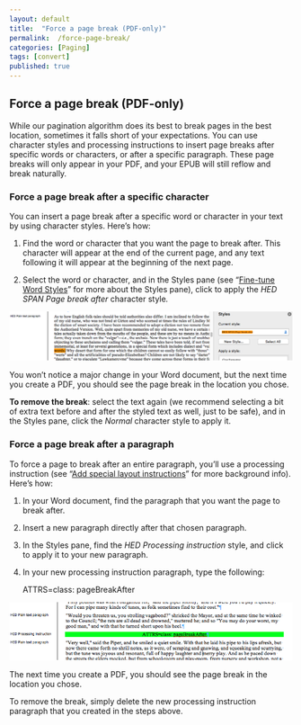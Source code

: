 ```yaml
---
layout: default
title:  "Force a page break (PDF-only)"
permalink:  /force-page-break/
categories: [Paging]
tags: [convert]
published: true
---
```


<section data-type="chapter" class="hsecchapter" data-hederis-type="hsecchapter" id="force-page-break" data-pi-attrs="id: force-page-break; data-tags: convert;" role="doc-chapter" data-tags="convert" data-author-name=" " data-book-title=" " title="Force a page break (PDF-only)"><h1 data-hederis-type="hblkchaptitle" class="hblkchaptitle" id="pt8yW4gtg">Force a page break (PDF-only)</h1><p class="hblkp" data-hederis-type="hblkp" id="pxcUN6UyO">While our pagination algorithm does its best to break pages in the best location, sometimes it falls short of your expectations. You can use character styles and processing instructions to insert page breaks after specific words or characters, or after a specific paragraph. These page breaks will only appear in your PDF, and your EPUB will still reflow and break naturally.</p><section class="hwprsubsection" data-hederis-type="hwprsubsection" id="pWYZr4Agq" data-type="subsection" title="Subsection 1"><h1 data-hederis-type="hblkchaptitle" class="hblkchaptitle" id="p9wN3fdjC">Force a page break after a specific character</h1><p class="hblkp" data-hederis-type="hblkp" id="p7q3qmhj9">You can insert a page break after a specific word or character in your text by using character styles. Here&#8217;s how:</p><ol class="hwprnumlist" data-hederis-type="hwprnumlist" id="pPZJVQinE"><li class="hblkoli" data-hederis-type="hblkoli" id="lib50laRq1"><p class="hblkoli" data-hederis-type="hblklip" id="pnCseagAq">Find the word or character that you want the page to break after. This character will appear at the end of the current page, and any text following it will appear at the beginning of the next page.</p></li><li class="hblkoli" data-hederis-type="hblkoli" id="liYX1NzMVx"><p class="hblkoli" data-hederis-type="hblklip" id="psREoMeYh">Select the word or character, and in the Styles pane (see &#8220;<a href="{% post_url 2020-08-05-13-WorkingwithMicrosoftWord %}" data-hederis-type="hspana" id="pML5wIwsE"><span class="Hyperlink" data-hederis-type="hspnspan" id="pw3n7zghG">Fine-tune Word Styles</span></a>&#8221; for more about the Styles pane), click to apply the <em class="hspanem" data-hederis-type="hspanem" id="paZMNxxJ5">HED SPAN Page break after </em>character style<em class="hspanem" data-hederis-type="hspanem" id="pbHCJ119r">.</em></p></li></ol><img data-hederis-type="hblkimg" class="hblkimg" id="pjH7RZfas" src="/images/forcecharbr.png" data-img-src="forcecharbr.png"/><p class="hblkp" data-hederis-type="hblkp" id="puq7l2rG4">You won&#8217;t notice a major change in your Word document, but the next time you create a PDF, you should see the page break in the location you chose.</p><p class="hblkp" data-hederis-type="hblkp" id="pkx2Vxpez"><strong class="hspanstrong" data-hederis-type="hspanstrong" id="pn0bA25po">To remove the break</strong>: select the text again (we recommend selecting a bit of extra text before and after the styled text as well, just to be safe), and in the Styles pane, click the <em class="hspanem" data-hederis-type="hspanem" id="p5yC6VYvv">Normal</em> character style to apply it.</p></section><section class="hwprsubsection" data-hederis-type="hwprsubsection" id="pt3FOafi9" data-type="subsection" title="Subsection 2"><h1 data-hederis-type="hblkchaptitle" class="hblkchaptitle" id="pMzi3a1dZ">Force a page break after a paragraph</h1><p class="hblkp" data-hederis-type="hblkp" id="pMPd5Lij1">To force a page to break after an entire paragraph, you&#8217;ll use a processing instruction (see &#8220;<a href="{% post_url 2020-08-05-36-Addspeciallayoutinstructions %}" data-hederis-type="hspana" id="pD6yT3ztL"><span class="Hyperlink" data-hederis-type="hspnspan" id="pygxq3qbt">Add special layout instructions</span></a>&#8221; for more background info). Here&#8217;s how:</p><ol class="hwprnumlist" data-hederis-type="hwprnumlist" id="pHoSHEJql"><li class="hblkoli" data-hederis-type="hblkoli" id="liOfAvXUQz"><p class="hblkoli" data-hederis-type="hblklip" id="pZdbZ5Yqk">In your Word document, find the paragraph that you want the page to break after.</p></li><li class="hblkoli" data-hederis-type="hblkoli" id="li8gm3Sywz"><p class="hblkoli" data-hederis-type="hblklip" id="pQiSr6EZr">Insert a new paragraph directly after that chosen paragraph.</p></li><li class="hblkoli" data-hederis-type="hblkoli" id="liOacjbi3h"><p class="hblkoli" data-hederis-type="hblklip" id="pDqpeyLhl">In the Styles pane, find the <em class="hspanem" data-hederis-type="hspanem" id="pHBRJZyBO">HED Processing instruction</em> style, and click to apply it to your new paragraph.</p></li><li class="hblkoli" data-hederis-type="hblkoli" id="liKFesFrwR"><p class="hblkoli" data-hederis-type="hblklip" id="pwSSTwmnE">In your new processing instruction paragraph, type the following:</p><div class="hwprliteral" data-hederis-type="hwprliteral" id="paacdicQZ" data-type="programlisting" role="doc-example"><p class="hblkp" data-hederis-type="hblkp" id="pWyvrPlLp">ATTRS=class: pageBreakAfter</p></div></li></ol><img data-hederis-type="hblkimg" class="hblkimg" id="pN2RsbvsR" src="/images/forcebr.png" data-img-src="forcebr.png"/><p class="hblkp" data-hederis-type="hblkp" id="pQQwZfb9u">The next time you create a PDF, you should see the page break in the location you chose.</p><p class="hblkp" data-hederis-type="hblkp" id="pvj1R6Min">To remove the break, simply delete the new processing instruction paragraph that you created in the steps above.</p></section></section>